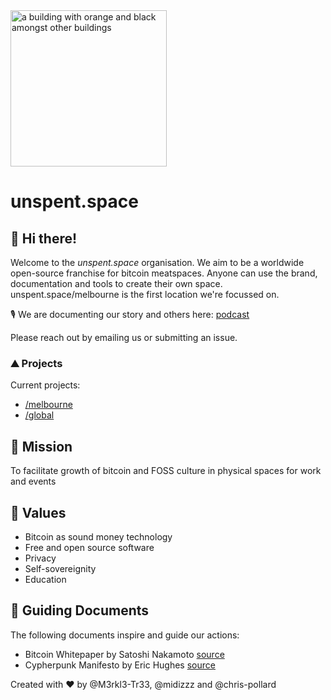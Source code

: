 <img style="width: 250px;" alt="a building with orange and black amongst other buildings" src="https://github.com/unspentspace/.github/assets/132414909/e2ec3e4a-7ba1-4277-97a9-9c3fb4a4f64f">

# unspent.space

## 👋 Hi there!
Welcome to the _unspent.space_ organisation. We aim to be a worldwide open-source franchise for bitcoin meatspaces. Anyone can use the brand, documentation and tools to create their own space. unspent.space/melbourne is the first location we're focussed on.

🎙️ We are documenting our story and others here: [podcast](https://listen.unspent.space)

Please reach out by emailing us or submitting an issue.


### ⛰️ Projects
Current projects:
- [/melbourne](https://github.com/unspentspace/melbourne)
- [/global](https://github.com/unspentspace/global)


## 🚀 Mission
To facilitate growth of bitcoin and FOSS culture in physical spaces for work and events

## 🧡 Values
- Bitcoin as sound money technology
- Free and open source software
- Privacy
- Self-sovereignity
- Education

## 🧭 Guiding Documents
The following documents inspire and guide our actions:
- Bitcoin Whitepaper by Satoshi Nakamoto [source](https://bitcoin.org/bitcoin.pdf)
- Cypherpunk Manifesto by Eric Hughes [source](https://nakamotoinstitute.org/cypherpunk-manifesto/)

Created with ❤️ by @M3rkl3-Tr33, @midizzz and @chris-pollard
